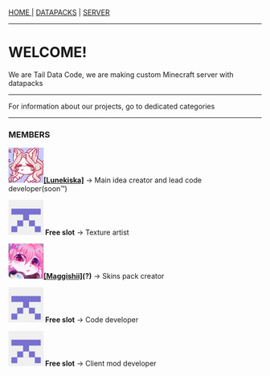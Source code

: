 <p><a href="/index">HOME </a> | <a href="/datapacks">    DATAPACKS</a> | <a href="/server">    SERVER</a></p>

<hr>

<h1>WELCOME!</h1>
<p>We are Tail Data Code, we are making custom Minecraft server with datapacks</p>

<hr>

<p>For information about our projects, go to dedicated categories</p>

<hr>

<h3>MEMBERS</h3>
<p><img src="/images/Lunekiska-70x70.png"/><b><a href= "https://twitter.com/lemq_ocp">[Lunekiska]</a></b> -> Main idea creator and lead code developer(soon™)</p>
    
  <p><img src="/images/free-slot-70x70.png"/><b> Free slot</b> -> Texture artist</p>
    
  <p><img src="/images/Maggishii-70x70.png"/><b><a href= "https://twitter.com/Maggishii">[Maggishii]</a>(?)</b> -> Skins pack creator</p>
    
  <p><img src="/images/free-slot-70x70.png"/><b> Free slot</b> -> Code developer</p>
    
  <p><img src="/images/free-slot-70x70.png"/><b> Free slot</b> -> Client mod developer</p>
